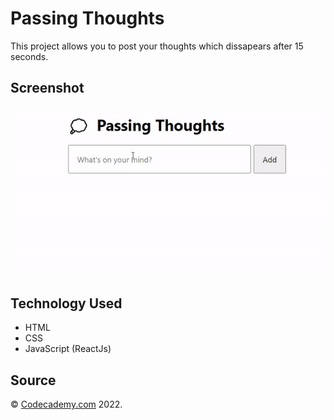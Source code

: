 # Passing Thoughts

This project allows you to post your thoughts which dissapears after 15 seconds.

## Screenshot

![Passing Thoughts](./resources/images/passing-thoughts.gif)

## Technology Used

- HTML
- CSS
- JavaScript (ReactJs)

## Source

&copy; [Codecademy.com](https://codecademy.com) 2022.
